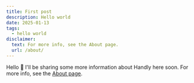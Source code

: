 ```yaml
---
title: First post
description: Hello world
date: 2025-01-13
tags:
  - hello world
disclaimer:
  text: For more info, see the About page.
  url: /about/
---
```


Hello 👋 I'll be sharing some more information about Handly here soon. For more info, see the [About page](/about/).

